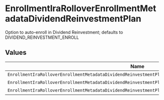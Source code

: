 # EnrollmentIraRolloverEnrollmentMetadataDividendReinvestmentPlan

Option to auto-enroll in Dividend Reinvestment; defaults to DIVIDEND_REINVESTMENT_ENROLL


## Values

| Name                                                                                                       | Value                                                                                                      |
| ---------------------------------------------------------------------------------------------------------- | ---------------------------------------------------------------------------------------------------------- |
| `EnrollmentIraRolloverEnrollmentMetadataDividendReinvestmentPlanAutoEnrollDividendReinvestmentUnspecified` | AUTO_ENROLL_DIVIDEND_REINVESTMENT_UNSPECIFIED                                                              |
| `EnrollmentIraRolloverEnrollmentMetadataDividendReinvestmentPlanDividendReinvestmentEnroll`                | DIVIDEND_REINVESTMENT_ENROLL                                                                               |
| `EnrollmentIraRolloverEnrollmentMetadataDividendReinvestmentPlanDividendReinvestmentDecline`               | DIVIDEND_REINVESTMENT_DECLINE                                                                              |